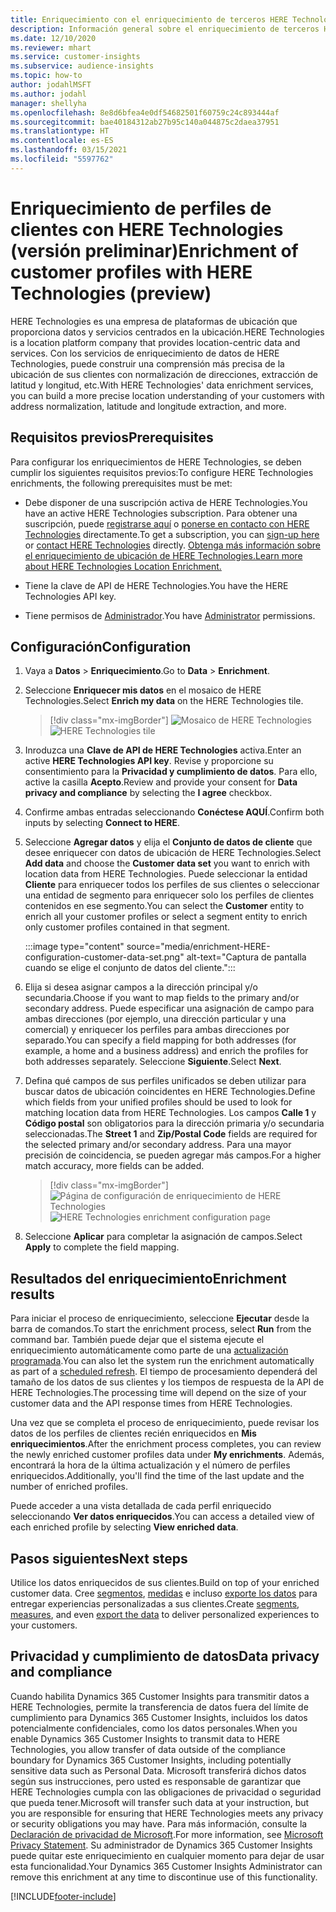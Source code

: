 ```yaml
---
title: Enriquecimiento con el enriquecimiento de terceros HERE Technologies
description: Información general sobre el enriquecimiento de terceros HERE Technologies.
ms.date: 12/10/2020
ms.reviewer: mhart
ms.service: customer-insights
ms.subservice: audience-insights
ms.topic: how-to
author: jodahlMSFT
ms.author: jodahl
manager: shellyha
ms.openlocfilehash: 8e8d6bfea4e0df54682501f60759c24c893444af
ms.sourcegitcommit: bae40184312ab27b95c140a044875c2daea37951
ms.translationtype: HT
ms.contentlocale: es-ES
ms.lasthandoff: 03/15/2021
ms.locfileid: "5597762"
---
```

# <a name="enrichment-of-customer-profiles-with-here-technologies-preview"></a><span data-ttu-id="9a697-103">Enriquecimiento de perfiles de clientes con HERE Technologies (versión preliminar)</span><span class="sxs-lookup"><span data-stu-id="9a697-103">Enrichment of customer profiles with HERE Technologies (preview)</span></span>

<span data-ttu-id="9a697-104">HERE Technologies es una empresa de plataformas de ubicación que proporciona datos y servicios centrados en la ubicación.</span><span class="sxs-lookup"><span data-stu-id="9a697-104">HERE Technologies is a location platform company that provides location-centric data and services.</span></span> <span data-ttu-id="9a697-105">Con los servicios de enriquecimiento de datos de HERE Technologies, puede construir una comprensión más precisa de la ubicación de sus clientes con normalización de direcciones, extracción de latitud y longitud, etc.</span><span class="sxs-lookup"><span data-stu-id="9a697-105">With HERE Technologies' data enrichment services, you can build a more precise location understanding of your customers with address normalization, latitude and longitude extraction, and more.</span></span>

## <a name="prerequisites"></a><span data-ttu-id="9a697-106">Requisitos previos</span><span class="sxs-lookup"><span data-stu-id="9a697-106">Prerequisites</span></span>

<span data-ttu-id="9a697-107">Para configurar los enriquecimientos de HERE Technologies, se deben cumplir los siguientes requisitos previos:</span><span class="sxs-lookup"><span data-stu-id="9a697-107">To configure HERE Technologies enrichments, the following prerequisites must be met:</span></span>

- <span data-ttu-id="9a697-108">Debe disponer de una suscripción activa de HERE Technologies.</span><span class="sxs-lookup"><span data-stu-id="9a697-108">You have an active HERE Technologies subscription.</span></span> <span data-ttu-id="9a697-109">Para obtener una suscripción, puede [registrarse aquí](https://developer.here.com/sign-up?utm_medium=referral&utm_source=Microsoft-Dynamics-CI&create=Freemium-Basic) o [ponerse en contacto con HERE Technologies](https://developer.here.com/help?utm_medium=referral&utm_source=Microsoft-Dynamics-CI#how-can-we-help-you) directamente.</span><span class="sxs-lookup"><span data-stu-id="9a697-109">To get a subscription, you can [sign-up here](https://developer.here.com/sign-up?utm_medium=referral&utm_source=Microsoft-Dynamics-CI&create=Freemium-Basic) or [contact HERE Technologies](https://developer.here.com/help?utm_medium=referral&utm_source=Microsoft-Dynamics-CI#how-can-we-help-you) directly.</span></span> [<span data-ttu-id="9a697-110">Obtenga más información sobre el enriquecimiento de ubicación de HERE Technologies.</span><span class="sxs-lookup"><span data-stu-id="9a697-110">Learn more about HERE Technologies Location Enrichment.</span></span>](https://developer.here.com/location-enrichment?cid=Dev-MicrosoftDynamics-DB-0-Dev-&utm_source=MicrosoftDynamics&utm_medium=referral&utm_campaign=Online_Dev_ReferralMicrosoft)

- <span data-ttu-id="9a697-111">Tiene la clave de API de HERE Technologies.</span><span class="sxs-lookup"><span data-stu-id="9a697-111">You have the HERE Technologies API key.</span></span>

- <span data-ttu-id="9a697-112">Tiene permisos de [Administrador](permissions.md#administrator).</span><span class="sxs-lookup"><span data-stu-id="9a697-112">You have [Administrator](permissions.md#administrator) permissions.</span></span>

## <a name="configuration"></a><span data-ttu-id="9a697-113">Configuración</span><span class="sxs-lookup"><span data-stu-id="9a697-113">Configuration</span></span>

1. <span data-ttu-id="9a697-114">Vaya a **Datos** > **Enriquecimiento**.</span><span class="sxs-lookup"><span data-stu-id="9a697-114">Go to **Data** > **Enrichment**.</span></span>

1. <span data-ttu-id="9a697-115">Seleccione **Enriquecer mis datos** en el mosaico de HERE Technologies.</span><span class="sxs-lookup"><span data-stu-id="9a697-115">Select **Enrich my data** on the HERE Technologies tile.</span></span>

   > [!div class="mx-imgBorder"]
   > <span data-ttu-id="9a697-116">![Mosaico de HERE Technologies](media/HERE-tile.png "Mosaico de HERE Technologies")</span><span class="sxs-lookup"><span data-stu-id="9a697-116">![HERE Technologies tile](media/HERE-tile.png "HERE Technologies tile")</span></span>

1. <span data-ttu-id="9a697-117">Inroduzca una **Clave de API de HERE Technologies** activa.</span><span class="sxs-lookup"><span data-stu-id="9a697-117">Enter an active **HERE Technologies API key**.</span></span> <span data-ttu-id="9a697-118">Revise y proporcione su consentimiento para la **Privacidad y cumplimiento de datos**. Para ello, active la casilla **Acepto**.</span><span class="sxs-lookup"><span data-stu-id="9a697-118">Review and provide your consent for **Data privacy and compliance** by selecting the **I agree** checkbox.</span></span> 

1. <span data-ttu-id="9a697-119">Confirme ambas entradas seleccionando **Conéctese AQUÍ**.</span><span class="sxs-lookup"><span data-stu-id="9a697-119">Confirm both inputs by selecting **Connect to HERE**.</span></span>

1.  <span data-ttu-id="9a697-120">Seleccione **Agregar datos** y elija el **Conjunto de datos de cliente** que desee enriquecer con datos de ubicación de HERE Technologies.</span><span class="sxs-lookup"><span data-stu-id="9a697-120">Select **Add data** and choose the **Customer data set** you want to enrich with location data from HERE Technologies.</span></span> <span data-ttu-id="9a697-121">Puede seleccionar la entidad **Cliente** para enriquecer todos los perfiles de sus clientes o seleccionar una entidad de segmento para enriquecer solo los perfiles de clientes contenidos en ese segmento.</span><span class="sxs-lookup"><span data-stu-id="9a697-121">You can select the **Customer** entity to enrich all your customer profiles or select a segment entity to enrich only customer profiles contained in that segment.</span></span>

    :::image type="content" source="media/enrichment-HERE-configuration-customer-data-set.png" alt-text="Captura de pantalla cuando se elige el conjunto de datos del cliente.":::

1. <span data-ttu-id="9a697-123">Elija si desea asignar campos a la dirección principal y/o secundaria.</span><span class="sxs-lookup"><span data-stu-id="9a697-123">Choose if you want to map fields to the primary and/or secondary address.</span></span> <span data-ttu-id="9a697-124">Puede especificar una asignación de campo para ambas direcciones (por ejemplo, una dirección particular y una comercial) y enriquecer los perfiles para ambas direcciones por separado.</span><span class="sxs-lookup"><span data-stu-id="9a697-124">You can specify a field mapping for both addresses (for example, a home and a business address) and enrich the profiles for both addresses separately.</span></span> <span data-ttu-id="9a697-125">Seleccione **Siguiente**.</span><span class="sxs-lookup"><span data-stu-id="9a697-125">Select **Next**.</span></span>

1. <span data-ttu-id="9a697-126">Defina qué campos de sus perfiles unificados se deben utilizar para buscar datos de ubicación coincidentes en HERE Technologies.</span><span class="sxs-lookup"><span data-stu-id="9a697-126">Define which fields from your unified profiles should be used to look for matching location data from HERE Technologies.</span></span> <span data-ttu-id="9a697-127">Los campos **Calle 1** y **Código postal** son obligatorios para la dirección primaria y/o secundaria seleccionadas.</span><span class="sxs-lookup"><span data-stu-id="9a697-127">The **Street 1** and **Zip/Postal Code** fields are required for the selected primary and/or secondary address.</span></span> <span data-ttu-id="9a697-128">Para una mayor precisión de coincidencia, se pueden agregar más campos.</span><span class="sxs-lookup"><span data-stu-id="9a697-128">For a higher match accuracy, more fields can be added.</span></span>

   > [!div class="mx-imgBorder"]
   > <span data-ttu-id="9a697-129">![Página de configuración de enriquecimiento de HERE Technologies](media/enrichment-HERE-configuration.png "Página de configuración de enriquecimiento de HERE Technologies")</span><span class="sxs-lookup"><span data-stu-id="9a697-129">![HERE Technologies enrichment configuration page](media/enrichment-HERE-configuration.png "HERE Technologies enrichment configuration page")</span></span>

1. <span data-ttu-id="9a697-130">Seleccione **Aplicar** para completar la asignación de campos.</span><span class="sxs-lookup"><span data-stu-id="9a697-130">Select **Apply** to complete the field mapping.</span></span>

## <a name="enrichment-results"></a><span data-ttu-id="9a697-131">Resultados del enriquecimiento</span><span class="sxs-lookup"><span data-stu-id="9a697-131">Enrichment results</span></span>

<span data-ttu-id="9a697-132">Para iniciar el proceso de enriquecimiento, seleccione **Ejecutar** desde la barra de comandos.</span><span class="sxs-lookup"><span data-stu-id="9a697-132">To start the enrichment process, select **Run** from the command bar.</span></span> <span data-ttu-id="9a697-133">También puede dejar que el sistema ejecute el enriquecimiento automáticamente como parte de una [actualización programada](system.md#schedule-tab).</span><span class="sxs-lookup"><span data-stu-id="9a697-133">You can also let the system run the enrichment automatically as part of a [scheduled refresh](system.md#schedule-tab).</span></span> <span data-ttu-id="9a697-134">El tiempo de procesamiento dependerá del tamaño de los datos de sus clientes y los tiempos de respuesta de la API de HERE Technologies.</span><span class="sxs-lookup"><span data-stu-id="9a697-134">The processing time will depend on the size of your customer data and the API response times from HERE Technologies.</span></span>

<span data-ttu-id="9a697-135">Una vez que se completa el proceso de enriquecimiento, puede revisar los datos de los perfiles de clientes recién enriquecidos en **Mis enriquecimientos**.</span><span class="sxs-lookup"><span data-stu-id="9a697-135">After the enrichment process completes, you can review the newly enriched customer profiles data under **My enrichments**.</span></span> <span data-ttu-id="9a697-136">Además, encontrará la hora de la última actualización y el número de perfiles enriquecidos.</span><span class="sxs-lookup"><span data-stu-id="9a697-136">Additionally, you'll find the time of the last update and the number of enriched profiles.</span></span>

<span data-ttu-id="9a697-137">Puede acceder a una vista detallada de cada perfil enriquecido seleccionando **Ver datos enriquecidos**.</span><span class="sxs-lookup"><span data-stu-id="9a697-137">You can access a detailed view of each enriched profile by selecting **View enriched data**.</span></span>

## <a name="next-steps"></a><span data-ttu-id="9a697-138">Pasos siguientes</span><span class="sxs-lookup"><span data-stu-id="9a697-138">Next steps</span></span>

<span data-ttu-id="9a697-139">Utilice los datos enriquecidos de sus clientes.</span><span class="sxs-lookup"><span data-stu-id="9a697-139">Build on top of your enriched customer data.</span></span> <span data-ttu-id="9a697-140">Cree [segmentos](segments.md), [medidas](measures.md) e incluso [exporte los datos](export-destinations.md) para entregar experiencias personalizadas a sus clientes.</span><span class="sxs-lookup"><span data-stu-id="9a697-140">Create [segments](segments.md), [measures](measures.md), and even [export the data](export-destinations.md) to deliver personalized experiences to your customers.</span></span>

## <a name="data-privacy-and-compliance"></a><span data-ttu-id="9a697-141">Privacidad y cumplimiento de datos</span><span class="sxs-lookup"><span data-stu-id="9a697-141">Data privacy and compliance</span></span>

<span data-ttu-id="9a697-142">Cuando habilita Dynamics 365 Customer Insights para transmitir datos a HERE Technologies, permite la transferencia de datos fuera del límite de cumplimiento para Dynamics 365 Customer Insights, incluidos los datos potencialmente confidenciales, como los datos personales.</span><span class="sxs-lookup"><span data-stu-id="9a697-142">When you enable Dynamics 365 Customer Insights to transmit data to HERE Technologies, you allow transfer of data outside of the compliance boundary for Dynamics 365 Customer Insights, including potentially sensitive data such as Personal Data.</span></span> <span data-ttu-id="9a697-143">Microsoft transferirá dichos datos según sus instrucciones, pero usted es responsable de garantizar que HERE Technologies cumpla con las obligaciones de privacidad o seguridad que pueda tener.</span><span class="sxs-lookup"><span data-stu-id="9a697-143">Microsoft will transfer such data at your instruction, but you are responsible for ensuring that HERE Technologies meets any privacy or security obligations you may have.</span></span> <span data-ttu-id="9a697-144">Para más información, consulte la [Declaración de privacidad de Microsoft](https://go.microsoft.com/fwlink/?linkid=396732).</span><span class="sxs-lookup"><span data-stu-id="9a697-144">For more information, see [Microsoft Privacy Statement](https://go.microsoft.com/fwlink/?linkid=396732).</span></span>
<span data-ttu-id="9a697-145">Su administrador de Dynamics 365 Customer Insights puede quitar este enriquecimiento en cualquier momento para dejar de usar esta funcionalidad.</span><span class="sxs-lookup"><span data-stu-id="9a697-145">Your Dynamics 365 Customer Insights Administrator can remove this enrichment at any time to discontinue use of this functionality.</span></span>


[!INCLUDE[footer-include](../includes/footer-banner.md)]